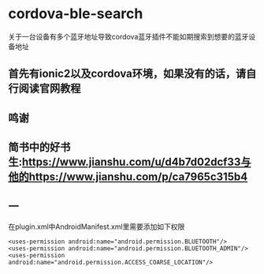 # cordova-ble-search
关于一台设备有多个蓝牙地址导致cordova蓝牙插件不能如期搜索到想要的蓝牙设备地址
## 首先有ionic2以及cordova环境，如果没有的话，请自行阅读官网教程
## 鸣谢
## 简书中的好书生:https://www.jianshu.com/u/d4b7d02dcf33与他的https://www.jianshu.com/p/ca7965c315b4
## 一
在plugin.xml中AndroidManifest.xml里需要添加如下权限
```
<uses-permission android:name="android.permission.BLUETOOTH"/>
<uses-permission android:name="android.permission.BLUETOOTH_ADMIN"/>
<uses-permission android:name="android.permission.ACCESS_COARSE_LOCATION"/>
```